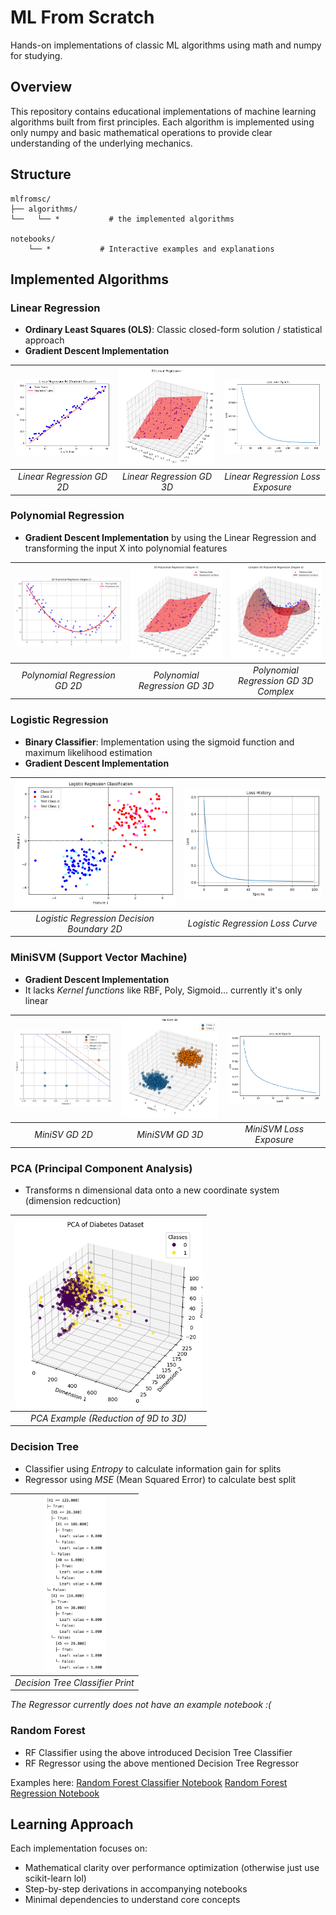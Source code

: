 # ML From Scratch

Hands-on implementations of classic ML algorithms using math and numpy for studying.

## Overview

This repository contains educational implementations of machine learning algorithms built from first principles. Each algorithm is implemented using only numpy and basic mathematical operations to provide clear understanding of the underlying mechanics.

## Structure

```
mlfromsc/
├── algorithms/
└──   └── *           # the implemented algorithms

notebooks/
    └── *           # Interactive examples and explanations
```

## Implemented Algorithms

### Linear Regression

- **Ordinary Least Squares (OLS)**: Classic closed-form solution / statistical approach
- **Gradient Descent Implementation**

| ![Linear Regression GD 2D](.images/linreg/2d.png) | ![Linear Regression GD 3D](.images/linreg/3d.png) | ![Linear Regression Loss Exposure](.images/linreg/loss.png) |
| :-----------------------------------------------: | :-----------------------------------------------: | :---------------------------------------------------------: |
|             _Linear Regression GD 2D_             |             _Linear Regression GD 3D_             |              _Linear Regression Loss Exposure_              |

### Polynomial Regression

- **Gradient Descent Implementation** by using the Linear Regression and transforming the input X into polynomial features

| ![Polynomial Regression GD 2D](.images/polyreg/2d.png) | ![Polynomial Regression GD 3D](.images/polyreg/3d.png) | ![Polynomial Regression GD 3D Complex](.images/polyreg/complex.png) |
| :----------------------------------------------------: | :----------------------------------------------------: | :-----------------------------------------------------------------: |
|             _Polynomial Regression GD 2D_              |             _Polynomial Regression GD 3D_              |                _Polynomial Regression GD 3D Complex_                |

### Logistic Regression

- **Binary Classifier**: Implementation using the sigmoid function and maximum likelihood estimation
- **Gradient Descent Implementation**

| ![Logistic Regression Decision Boundary 2D](.images/logreg/2d.png) | ![Logistic Regression Loss Curve](.images/logreg/loss.png) |
| :----------------------------------------------------------------: | :--------------------------------------------------------: |
|             _Logistic Regression Decision Boundary 2D_             |              _Logistic Regression Loss Curve_              |

### MiniSVM (Support Vector Machine)

- **Gradient Descent Implementation**
- It lacks _Kernel functions_ like RBF, Poly, Sigmoid... currently it's only linear

| ![Linear Regression GD 2D](.images/minisvm/2d.png) | ![Linear Regression GD 3D](.images/minisvm/3d.png) | ![Linear Regression Loss Exposure](.images/minisvm/loss.png) |
| :------------------------------------------------: | :------------------------------------------------: | :----------------------------------------------------------: |
|                   _MiniSV GD 2D_                   |                  _MiniSVM GD 3D_                   |                   _MiniSVM Loss Exposure_                    |

### PCA (Principal Component Analysis)

- Transforms n dimensional data onto a new coordinate system (dimension redcuction)

| <img src=".images/pca/output.png" alt="drawing" width="300"/> |
| :-----------------------------------------------------------: |
|             _PCA Example (Reduction of 9D to 3D)_             |

### Decision Tree

- Classifier using _Entropy_ to calculate information gain for splits
- Regressor using _MSE_ (Mean Squared Error) to calculate best split

| <img src=".images/dt/print.png" alt="drawing" width="100"/> |
| :---------------------------------------------------------: |
|              _Decision Tree Classifier Print_               |

_The Regressor currently does not have an example notebook :(_

### Random Forest

- RF Classifier using the above introduced Decision Tree Classifier
- RF Regressor using the above mentioned Decision Tree Regressor

Examples here:
[Random Forest Classifier Notebook](notebooks/04_random_forest_classifier.ipynb)
[Random Forest Regression Notebook](notebooks/04_random_forest_regression.ipynb)

## Learning Approach

Each implementation focuses on:

- Mathematical clarity over performance optimization (otherwise just use scikit-learn lol)
- Step-by-step derivations in accompanying notebooks
- Minimal dependencies to understand core concepts
